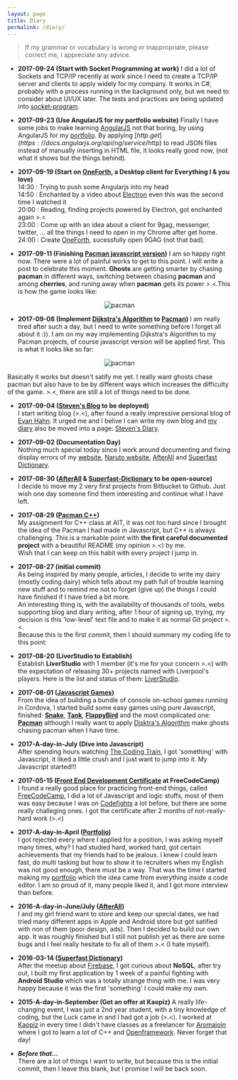 ```yaml
---
layout: page
title: Diary
permalink: /diary/
---
```

>If my grammar or vocabulary is wrong or inappropriate, please correct me, I appreciate any advice.

- **2017-09-24 (Start with Socket Programming at work)**
I did a lot of Sockets and TCP/IP recently at work since I need to create a TCP/IP server and clients to apply widely for my company. It works in C#, probably with a process running in the background only, but we need to consider about UI/UX later. The tests and practices are being updated into [socket-program](https://github.com/iamstevendao/socket-program).

- **2017-09-23 (Use AngularJS for my portfolio website)**
Finally I have some jobs to make learning [AngularJS](https://angularjs.org/) not that boring, by using AngularJS for my [portfolio](https://iamstevendao.github.io/portfolio/). By applying [$http.get](https://docs.angularjs.org/api/ng/service/$http) to read JSON files instead of manually inserting in HTML file, it looks really good now, (not what it shows but the things behind).

- **2017-09-19 (Start on [OneForth](https://github.com/iamstevendao/oneForth), a Desktop client for Everything I & you love)**  
14:30 : Trying to push some Angularjs into my head  
14:50 : Enchanted by a video about [Electron](https://github.com/electron/electron) even this was the second time I watched it  
20:00 : Reading, finding projects powered by Electron, got enchanted again >.<  
23:00 : Come up with an idea about a client for 9gag, messenger, twitter, ... all the things I need to open in my Chrome after get home.  
24:00 : Create [OneForth](https://github.com/iamstevendao/oneForth), sucessfully open 9GAG (not that bad).
 
- **2017-09-11 (Finishing [Pacman javascript version](https://github.com/iamstevendao/pacman))**
I am so happy right now. There were a lot of painful works to get to this point. I will write a post to celebrate this moment. **Ghosts** are getting smarter by chasing **pacman** in different ways, switching between chasing **pacman** and among **cherries**, and runing away when **pacman** gets its power >.<.This is how the game looks like:

<p align="center">
<img alt="pacman" src="https://thumbs.gfycat.com/FantasticFondBarnowl-size_restricted.gif"/>
</p> 

- **2017-09-08 (Implement [Dijkstra's Algorithm](https://en.wikipedia.org/wiki/Dijkstra%27s_algorithm) to [Pacman](https://github.com/iamstevendao/pacman))**
I am really tired after such a day, but I need to write something before I forget all about it :)). I am on my way implementing Dijkstra's Algorithm to my Pacman projects, of course javascript version will be applied first. This is what it looks like so far:  
<p align="center">
<img alt="pacman" src="https://thumbs.gfycat.com/QuickEveryAmericanbadger-size_restricted.gif"/>
</p> 
Basically it works but doesn't satify me yet. I really want ghosts chase pacman but also have to be by different ways which increases the difficulty of the game. >.<, there are still a lot of things need to be done.

- **2017-09-04 ([Steven's Blog](https://iamstevendao.github.io/blog) to be deployed)**  
I start writing blog (>.<), after found a really impressive persional blog of [Evan Hahn](http://evanhahn.com/). It urged me and I belive I can write my own blog and [my diary](https://github.com/iamstevendao/StevensStory) also be moved into a page: [Steven's Diary](https://iamstevendao.github.io/blog/diary/).  

- **2017-09-02 (Documentation Day)**  
Nothing much special today since I work around documenting and fixing display errors of my [website](https://iamstevendao.github.io/portfolio/), [Naruto website](https://github.com/iamstevendao/Naruto), [AfterAll](https://github.com/iamstevendao/AfterAll) and [Superfast Dictionary](https://github.com/iamstevendao/Superfast-Dictionary). 

- **2017-08-30 ([AfterAll](https://github.com/iamstevendao/AfterAll) & [Superfast-Dictionary](https://github.com/iamstevendao/Superfast-Dictionary) to be open-source)**  
I decide to move my 2 very first projects from Bitbucket to Github. Just wish one day someone find them interesting and continue what I have left.  

- **2017-08-29 ([Pacman C++](https://github.com/iamstevendao/pacman_cpp))**  
My assignment for C++ class at AIT, it was not too hard since I brought the idea of the Pacman I had made in Javascript, but C++ is always challenging. This is a markable point with **the first careful documented project** with a beautiful README (my opinion >.<) by me.  
Wish that I can keep on this habit with every project I jump in.  

- **2017-08-27 (initial commit)**  
As being inspired by many people, articles, I decide to write my dairy (mostly coding dairy) which tells about my path full of trouble learning new stuff and to remind me not to forget (give up) the things I could have finished if I have tried a bit more.  
An interesting thing is, with the availability of thousands of tools, webs supporting blog and diary writing, after 1 hour of signing up, trying, my decision is this 'low-level' text file and to make it as normal Git project >.<.  
Because this is the first commit, then I should summary my coding life to this point:

- **2017-08-20 (LiverStudio to Establish)**  
Establish **LiverStudio** with 1 member (it's me for your concern >.<) with the expectation of releasing 30+ projects named with Liverpool's players. Here is the list and status of them: [LiverStudio](https://docs.google.com/spreadsheets/d/1XN6vbJsW4zw5THmVj50cbXyvk0Mu7c9UZGtzwhKGZdQ/edit?usp=sharing).

- **2017-08-01 ([Javascript Games](https://repl.it/@iamstevendao))**  
From the idea of building a bundle of console on-school games running in Cordova, I started build some easy games using pure Javascript, finished: **[Snake](https://repl.it/Jo5Y/34)**, **[Tank](https://repl.it/Jr4p/1)**, **[FlappyBird](https://repl.it/Jrka/31)** and the most complicated one: **[Pacman](https://repl.it/Jv9c/32)** although I really want to apply [Disktra's Algorithm](https://en.wikipedia.org/wiki/Dijkstra%27s_algorithm) make ghosts chasing pacman when I have time.

- **2017-A-day-in-July (Dive into Javascript)**  
After spending hours watching [The Coding Train](https://www.youtube.com/user/shiffman), I got 'something' with Javascript, it liked a little crush and I just want to jump into it. My Javascript started!!!

- **2017-05-15 ([Front End Development Certificate](https://www.freecodecamp.org/iamstevendao/front-end-certification) at FreeCodeCamp)**  
I found a really good place for practicing front-end things, called [FreeCodeCamp](https://www.freecodecamp.org/), I did a lot of Javascript and logic stuffs, most of them was easy because I was on [Codefights](https://codefights.com/profile/steven_dao) a lot before, but there are some really challeging ones. I got the certificate after 2 months of not-really-hard work (>.<)

- **2017-A-day-in-April ([Portfolio](https://iamstevendao.github.io/portfolio/))**  
I got rejected every where I applied for a position, I was asking myself many times, why? I had studied hard, worked hard, got certain achievements that my friends had to be jealous. I knew I could learn fast, do multi tasking but how to show it to recruiters when my English was not good enough, there must be a way. That was the time I started making my [portfolio](https://iamstevendao.github.io/portfolio/) which the idea came from everything inside a code editor. I am so proud of it, many people liked it, and I got more interview than before.

- **2016-A-day-in-June/July ([AfterAll](https://github.com/iamstevendao/AfterAll))**  
I and my girl friend want to store and keep our special dates, we had tried many different apps in Apple and Android store but got satified with non of them (poor design, ads). Then I decided to build our own app. It was roughly finished but I still not publish yet as there are some bugs and I feel really hesitate to fix all of them >.< (I hate myself).

- **2016-03-14 ([Superfast Dictionary](https://play.google.com/store/apps/details?id=fukie.sieunhanhav))**  
After the meetup about [Firebase](https://firebase.google.com/), I got curious about **NoSQL**, after try out, I built my first application by 1 week of a painful fighting with **Android Studio** which was a totally strange thing with me. I was very happy because it was the first 'something' I could make my own.

- **2015-A-day-in-September (Get an offer at Kaopiz)**
A really life-changing event, I was just a 2nd year student, with a tiny knowledge of coding, but the Luck came in and I had got a job (>.<). I worked at [Kaopiz](http://kaopiz.com/ja/%E6%A0%AA%E5%BC%8F%E4%BC%9A%E7%A4%BE%E3%82%AB%E3%82%AA%E3%83%94%E3%83%BC%E3%82%BA/#) in every time I didn't have classes as a freelancer for [Aromajoin](https://aromajoin.com/) where I got to learn a lot of C++ and [Openframework](http://openframeworks.cc/). Never forget that day!

- ***Before that...***  
There are a lot of things I want to write, but because this is the initial commit, then I leave this blank, but I promise I will be back soon.
